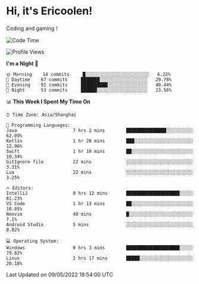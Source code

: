 # Hi, it's Ericoolen!
Coding and gaming！

<!--START_SECTION:waka-->
![Code Time](http://img.shields.io/badge/Code%20Time-238%20hrs%2047%20mins-blue)

![Profile Views](http://img.shields.io/badge/Profile%20Views-0-blue)

**I'm a Night 🦉** 

```text
🌞 Morning    14 commits     █░░░░░░░░░░░░░░░░░░░░░░░░   6.22% 
🌆 Daytime    67 commits     ███████░░░░░░░░░░░░░░░░░░   29.78% 
🌃 Evening    91 commits     ██████████░░░░░░░░░░░░░░░   40.44% 
🌙 Night      53 commits     ██████░░░░░░░░░░░░░░░░░░░   23.56%

```


📊 **This Week I Spent My Time On** 

```text
⌚︎ Time Zone: Asia/Shanghai

💬 Programming Languages: 
Java                     7 hrs 2 mins        ███████████████░░░░░░░░░░   62.09% 
Kotlin                   1 hr 28 mins        ███░░░░░░░░░░░░░░░░░░░░░░   12.96% 
Swift                    1 hr 10 mins        ██░░░░░░░░░░░░░░░░░░░░░░░   10.34% 
GitIgnore file           22 mins             ░░░░░░░░░░░░░░░░░░░░░░░░░   3.31% 
Lua                      22 mins             ░░░░░░░░░░░░░░░░░░░░░░░░░   3.25%

🔥 Editors: 
IntelliJ                 9 hrs 12 mins       ████████████████████░░░░░   81.23% 
VS Code                  1 hr 13 mins        ██░░░░░░░░░░░░░░░░░░░░░░░   10.85% 
Neovim                   48 mins             █░░░░░░░░░░░░░░░░░░░░░░░░   7.1% 
Android Studio           5 mins              ░░░░░░░░░░░░░░░░░░░░░░░░░   0.82%

💻 Operating System: 
Windows                  9 hrs 3 mins        ████████████████████░░░░░   79.82% 
Linux                    2 hrs 17 mins       █████░░░░░░░░░░░░░░░░░░░░   20.18%

```


 Last Updated on 09/05/2022 19:54:00 UTC
<!--END_SECTION:waka-->

